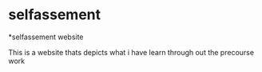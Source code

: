 # selfassement
*selfassement website 

This is a website thats depicts what i have learn  through out the precourse work
